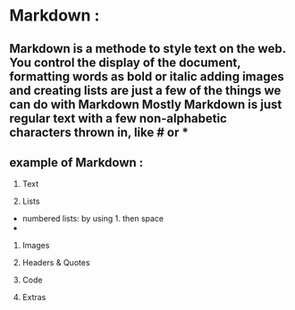 # Markdown :
## Markdown is a methode to style text on the web. You control the display of the document, formatting words as **bold** or italic adding images and creating lists are just a few of the things we can do with Markdown Mostly Markdown is just regular text with a few non-alphabetic characters thrown in, like # or *

## example of Markdown :
1. Text

1. Lists
*  numbered lists: by using 1. then space 
*
1. Images 

1. Headers & Quotes
1. Code 
1. Extras 

